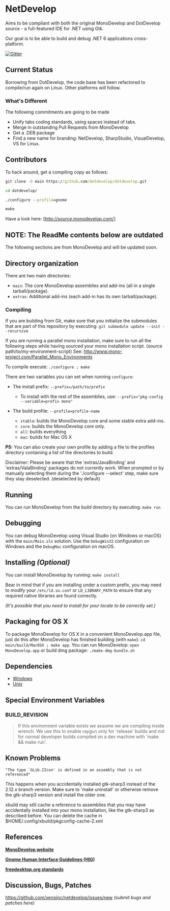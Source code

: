 # NetDevelop

Aims to be compliant with both the original MonoDevelop and DotDevelop source - a full-featured IDE for .NET using Gtk.

Our goal is to be able to build and debug .NET 6 applications cross-platform.

[![Gitter](https://badges.gitter.im/Join%20Chat.svg)](https://gitter.im/mono/monodevelop?utm_source=badge&utm_medium=badge&utm_campaign=pr-badge&utm_content=badge)

## Current Status

Borrowing from DotDevelop, the code base has been refactored to compile/run again on Linux. Other platforms will follow.

### What's Different

The following commitments are going to be made

* Unify tabs coding standards, using spaces instead of tabs.
* Merge in outstanding Pull Requests from MonoDevelop
* Get a .DEB package
* Find a new name for branding: NetDevelop, SharpStudio, VisualDevelop, VS for Linux.

## Contributors

To hack around, get a compiling copy as follows:

```cmd
git clone -b main https://github.com/dotdevelop/dotdevelop.git

cd dotdevelop/

./configure --profile=gnome

make
```

Have a look here: [http://source.monodevelop.com/]

## NOTE: The ReadMe contents below are outdated

The following sections are from MonoDevelop and will be updated soon.

## Directory organization

There are two main directories:

* `main`: The core MonoDevelop assemblies and add-ins (all in a single
    tarball/package).
* `extras`: Additional add-ins (each add-in has its own
    tarball/package).

### Compiling

If you are building from Git, make sure that you initialize the submodules
that are part of this repository by executing:
`git submodule update --init --recursive`

If you are running a parallel mono installation, make sure to run all the following steps
while having sourced your mono installation script. (source path/to/my-environment-script)
See: http://www.mono-project.com/Parallel_Mono_Environments

To compile execute:
`./configure ; make`

There are two variables you can set when running `configure`:

* The install prefix: `--prefix=/path/to/prefix`
  * To install with the rest of the assemblies, use:
  `--prefix="pkg-config --variable=prefix mono"`

* The build profile: `--profile=profile-name`
  * `stable`: builds the MonoDevelop core and some stable extra add-ins.
  * `core`: builds the MonoDevelop core only.
  * `all`: builds everything
  * `mac`: builds for Mac OS X

**PS:** You can also create your own profile by adding a file to the profiles directory containing a list of the directories to build.

Disclaimer: Please be aware that the 'extras/JavaBinding' and 'extras/ValaBinding' packages do not currently work. When prompted or by manually selecting them during the './configure --select' step, make sure they stay deselected. (deselected by default)

## Running

You can run MonoDevelop from the build directory by executing:
`make run`

## Debugging

You can debug MonoDevelop using Visual Studio (on Windows or macOS) with the
`main/Main.sln` solution. Use the `DebugWin32` configuration on Windows and the
`DebugMac` configuration on macOS.

## Installing *(Optional)*

You can install MonoDevelop by running:
`make install`

Bear in mind that if you are installing under a custom prefix, you may need to modify your `/etc/ld.so.conf` or `LD_LIBRARY_PATH` to ensure that any required native libraries are found correctly.

*(It's possible that you need to install for your locale to be
correctly set.)*

## Packaging for OS X

To package MonoDevelop for OS X in a convenient MonoDevelop.app
file, just do this after MonoDevelop has finished building (with
`make`): `cd main/build/MacOSX ; make app`.
You can run MonoDevelop: `open MonoDevelop.app` or build dmg package: `./make-dmg-bundle.sh`

## Dependencies

* [Windows](https://github.com/mono/md-website/blob/gh-pages/developers/building-monodevelop.md#prerequisites-and-source)
* [Unix](http://www.monodevelop.com/developers/building-monodevelop/#linux)

## Special Environment Variables

### BUILD_REVISION

>	If this environment variable exists we assume we are compiling inside wrench.
> We use this to enable raygun only for 'release' builds and not for normal
> developer builds compiled on a dev machine with 'make && make run'.

## Known Problems

```
"The type `GLib.IIcon' is defined in an assembly that is not referenced"
```

This happens when you accidentally installed gtk-sharp3 instead of the 2.12.x branch version.
Make sure to 'make uninstall' or otherwise remove the gtk-sharp3 version and install the older one.

xbuild may still cache a reference to assemblies that you may have accidentally installed into your mono installation,
like the gtk-sharp3 as described before. You can delete the cache in $HOME/.config/xbuild/pkgconfig-cache-2.xml

## References

**[MonoDevelop website](http://www.monodevelop.com)**

**[Gnome Human Interface Guidelines (HIG)](https://developer.gnome.org/hig/stable/)**

**[freedesktop.org standards](http://freedesktop.org/Standards/)**

## Discussion, Bugs, Patches

https://github.com/xenoinc/netdevelop/issues/new *(submit bugs and patches here)*
